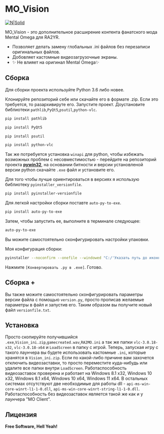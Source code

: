 # MO_Vision

[![N|Solid](https://i.ibb.co/yFBZZqJ/mo.gif)](http://mentalomega.com/)

MO_Vision - это дополнительное расширение контента фанатского мода Mental Omega для RA2YR.

- Позволяет делать замену глобальных .ini файлов без перезаписи оригинальных файлов.
- Добовляет кастомные видеозагрузочные экраны.
- ✨  Не влияет  на оригинал  Mental Omega✨

## Сборка

Для сборки проекта используйте Python 3.6 либо новее.

Клонируйте репозиторий себе или скачайте его в формате .zip. 
Если это требуется, то разархивируте его. 
Запустите проект.
Доустановите библиотеки `pathlib`,`PyQt5`,`psutil`,`python-vlc`.

```sh
pip install pathlib
```
```sh
pip install PyQt5
```
```sh
pip install psutil
```
```sh
pip install python-vlc
```
Так же потребуется установка `winapi` для python, чтобы избежать возможных проблем с несовместимостью - перейдите на репозиторий проекта **[pywin32](https://github.com/mhammond/pywin32)**, на основании битности и версии установленой версии python скачайте `.exe` файл и установите его.

Для того чтобы лучше ориентироваться в версиях я использую библиотеку `pyinstaller_versionfile`.

```sh
pip install pyinstaller-versionfile
```

Для легкой настройки сборки поставте `auto-py-to-exe`.

```sh
pip install auto-py-to-exe
```
Затем, чтобы запустить ее, выполните в терминале следующее:

```sh
auto-py-to-exe
```
Вы можите самостоятельно сконфигурировать настройки упаковки.

Моя конфигурация сборки:

```sh
pyinstaller --noconfirm --onefile --windowed "C:/'Указать путь до иконки'/vision.ico" --name "MO Vision" --version-file "C:/'Указать путь до файла-конфигуратора'/versionfile.txt" "C:/'Указать путь до скрипта'/main.py"
```
Нажмите `[Конвертировать .py в .exe]`. Готово.

## Сборка +

Вы также можите самостоятельно сконфигурировать параметры версии файла с помощью `version.py`, просто прописав желаемые параметры в файл и запустив его. Таким образом вы получите новый файл `versionfile.txt`.

## Установка
Просто скопируйте получившийся `.exe`,`Vision_ini.zip`,`gamecreated.wav`,`RA2MO.ini` а так же папки `vlc-3.0.18-x32`, `vlc-3.0.18-x64` и `LoadScreen` в папку с игрой. Теперь, запуская игру с такого лаунчера вы будете использовать кастомные `.ini`, которые хранятся в `Vision_ini.zip`. Если по какой-либо причине вам захочется отключить видеозаставки, то просто переместите куда-нибудь или удалите все папки внутри `LoadScreen`. Работаспособность видеозаставок проверена и работает на Windows 8.1 x32, Windows 10 x32, Windows 8.1 x64, Windows 10 x64, Windows 11 x64. В остальных системах отсутствуют две необходимые для работы dll - `api-ms-win-core-winrt-l1-1-0.dll`, `api-ms-win-core-winrt-string-l1-1-0.dll`. Работаспособность без видеозаставок является такой же как и у лаунчера "MO Client".

## Лицензия

**Free Software, Hell Yeah!**